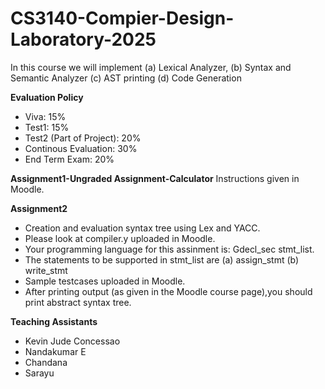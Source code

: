 # CS3140-Compier-Design-Laboratory-2025
In this course we will implement  (a) Lexical Analyzer, (b) Syntax and Semantic Analyzer (c) AST printing (d) Code Generation

**Evaluation Policy**
 - Viva: 15%
 - Test1: 15%
 - Test2 (Part of Project): 20%
 - Continous Evaluation: 30%
 - End Term Exam: 20%

**Assignment1-Ungraded Assignment-Calculator**
    Instructions given in Moodle.

**Assignment2**
 - Creation and evaluation syntax tree using Lex and YACC.
 - Please look at compiler.y uploaded in Moodle.
 - Your programming language for this assinment is:  Gdecl_sec stmt_list.
 - The statements to be supported in stmt_list are (a) assign_stmt (b) write_stmt
 -  Sample testcases uploaded in Moodle.
 -  After printing output (as given in the Moodle course page),you should print abstract syntax tree.
 

 **Teaching Assistants**

   - Kevin Jude Concessao
   - Nandakumar E
   - Chandana
   - Sarayu
